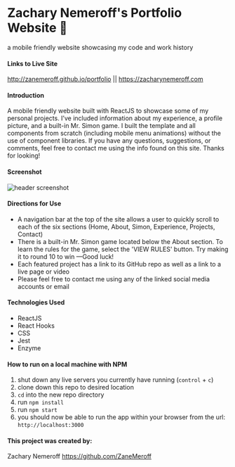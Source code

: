 # Zachary Nemeroff's Portfolio Website 🚀
a mobile friendly website showcasing my code and work history

#### Links to Live Site
http://zanemeroff.github.io/portfolio || https://zacharynemeroff.com

#### Introduction
A mobile friendly website built with ReactJS to showcase some of my personal projects. I’ve included information about my experience, a profile picture, and a built-in Mr. Simon game. I built the template and all components from scratch (including mobile menu animations) without the use of component libraries. If you have any questions, suggestions, or comments, feel free to contact me using the info found on this site. Thanks for looking!

#### Screenshot
![header screenshot](https://user-images.githubusercontent.com/53405028/126342822-2c6fe40a-80fc-4bd9-ba24-6f79d9c23a37.png)

#### Directions for Use
- A navigation bar at the top of the site allows a user to quickly scroll to each of the six sections (Home, About, Simon, Experience, Projects, Contact)
- There is a built-in Mr. Simon game located below the About section. To learn the rules for the game, select the 'VIEW RULES' button. Try making it to round 10 to win —Good luck!
- Each featured project has a link to its GitHub repo as well as a link to a live page or video
- Please feel free to contact me using any of the linked social media accounts or email

#### Technologies Used
- ReactJS
- React Hooks
- CSS
- Jest
- Enzyme

#### How to run on a local machine with NPM
1. shut down any live servers you currently have running (`control` + `c`)
2. clone down this repo to desired location
3. `cd` into the new repo directory
4. run `npm install`
5. run `npm start`
6. you should now be able to run the app within your browser from the url: `http://localhost:3000`

#### This project was created by:
Zachary Nemeroff https://github.com/ZaneMeroff
